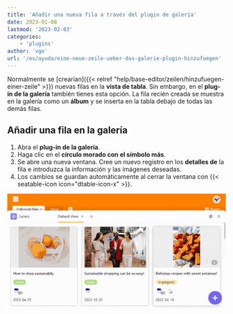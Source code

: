```yaml
---
title: 'Añadir una nueva fila a través del plugin de galería'
date: 2023-01-08
lastmod: '2023-02-03'
categories:
    - 'plugins'
author: 'vge'
url: '/es/ayuda/eine-neue-zeile-ueber-das-galerie-plugin-hinzufuegen'
---
```


Normalmente se [crearían]({{< relref "help/base-editor/zeilen/hinzufuegen-einer-zeile" >}}) nuevas filas en la **vista de tabla**. Sin embargo, en el **plug-in de la galería** también tienes esta opción. La fila recién creada se muestra en la galería como un **álbum** y se inserta en la tabla debajo de todas las demás filas.

## Añadir una fila en la galería

1. Abra el **plug-in de la galería**.
2. Haga clic en el **círculo morado con el símbolo más**.
3. Se abre una nueva ventana. Cree un nuevo registro en los **detalles de** la fila e introduzca la información y las imágenes deseadas.
4. Los cambios se guardan automáticamente al cerrar la ventana con {{< seatable-icon icon="dtable-icon-x" >}}.

![Añadir una nueva fila a través del plugin de galería](images/Eine-neue-Zeile-ueber-das-Galerie-Plugin-hinzufuegen.gif)
